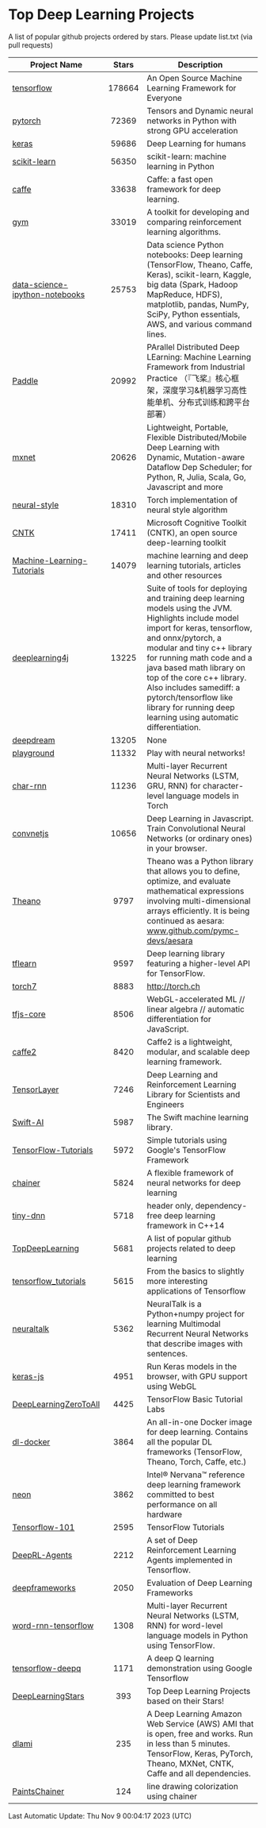 # Top Deep Learning Projects
A list of popular github projects ordered by stars.
Please update list.txt (via pull requests)

|Project Name| Stars | Description |
| ---------- |:-----:| ----------- |
| [tensorflow](https://github.com/tensorflow/tensorflow) | 178664 | An Open Source Machine Learning Framework for Everyone |
| [pytorch](https://github.com/pytorch/pytorch) | 72369 | Tensors and Dynamic neural networks in Python with strong GPU acceleration |
| [keras](https://github.com/keras-team/keras) | 59686 | Deep Learning for humans |
| [scikit-learn](https://github.com/scikit-learn/scikit-learn) | 56350 | scikit-learn: machine learning in Python |
| [caffe](https://github.com/BVLC/caffe) | 33638 | Caffe: a fast open framework for deep learning. |
| [gym](https://github.com/openai/gym) | 33019 | A toolkit for developing and comparing reinforcement learning algorithms. |
| [data-science-ipython-notebooks](https://github.com/donnemartin/data-science-ipython-notebooks) | 25753 | Data science Python notebooks: Deep learning (TensorFlow, Theano, Caffe, Keras), scikit-learn, Kaggle, big data (Spark, Hadoop MapReduce, HDFS), matplotlib, pandas, NumPy, SciPy, Python essentials, AWS, and various command lines. |
| [Paddle](https://github.com/PaddlePaddle/Paddle) | 20992 | PArallel Distributed Deep LEarning: Machine Learning Framework from Industrial Practice （『飞桨』核心框架，深度学习&机器学习高性能单机、分布式训练和跨平台部署） |
| [mxnet](https://github.com/apache/mxnet) | 20626 | Lightweight, Portable, Flexible Distributed/Mobile Deep Learning with Dynamic, Mutation-aware Dataflow Dep Scheduler; for Python, R, Julia, Scala, Go, Javascript and more |
| [neural-style](https://github.com/jcjohnson/neural-style) | 18310 | Torch implementation of neural style algorithm |
| [CNTK](https://github.com/microsoft/CNTK) | 17411 | Microsoft Cognitive Toolkit (CNTK), an open source deep-learning toolkit |
| [Machine-Learning-Tutorials](https://github.com/ujjwalkarn/Machine-Learning-Tutorials) | 14079 | machine learning and deep learning tutorials, articles and other resources  |
| [deeplearning4j](https://github.com/deeplearning4j/deeplearning4j) | 13225 | Suite of tools for deploying and training deep learning models using the JVM. Highlights include model import for keras, tensorflow, and onnx/pytorch, a modular and tiny c++ library for running math code and a java based math library on top of the core c++ library. Also includes samediff: a pytorch/tensorflow like library for running deep learning using automatic differentiation. |
| [deepdream](https://github.com/google/deepdream) | 13205 | None |
| [playground](https://github.com/tensorflow/playground) | 11332 | Play with neural networks! |
| [char-rnn](https://github.com/karpathy/char-rnn) | 11236 | Multi-layer Recurrent Neural Networks (LSTM, GRU, RNN) for character-level language models in Torch |
| [convnetjs](https://github.com/karpathy/convnetjs) | 10656 | Deep Learning in Javascript. Train Convolutional Neural Networks (or ordinary ones) in your browser. |
| [Theano](https://github.com/Theano/Theano) | 9797 | Theano was a Python library that allows you to define, optimize, and evaluate mathematical expressions involving multi-dimensional arrays efficiently. It is being continued as aesara: www.github.com/pymc-devs/aesara |
| [tflearn](https://github.com/tflearn/tflearn) | 9597 | Deep learning library featuring a higher-level API for TensorFlow. |
| [torch7](https://github.com/torch/torch7) | 8883 | http://torch.ch |
| [tfjs-core](https://github.com/tensorflow/tfjs-core) | 8506 | WebGL-accelerated ML // linear algebra // automatic differentiation for JavaScript. |
| [caffe2](https://github.com/facebookarchive/caffe2) | 8420 | Caffe2 is a lightweight, modular, and scalable deep learning framework. |
| [TensorLayer](https://github.com/tensorlayer/TensorLayer) | 7246 | Deep Learning and Reinforcement Learning Library for Scientists and Engineers  |
| [Swift-AI](https://github.com/Swift-AI/Swift-AI) | 5987 | The Swift machine learning library. |
| [TensorFlow-Tutorials](https://github.com/nlintz/TensorFlow-Tutorials) | 5972 | Simple tutorials using Google's TensorFlow Framework |
| [chainer](https://github.com/chainer/chainer) | 5824 | A flexible framework of neural networks for deep learning |
| [tiny-dnn](https://github.com/tiny-dnn/tiny-dnn) | 5718 | header only, dependency-free deep learning framework in C++14 |
| [TopDeepLearning](https://github.com/aymericdamien/TopDeepLearning) | 5681 | A list of popular github projects related to deep learning |
| [tensorflow_tutorials](https://github.com/pkmital/tensorflow_tutorials) | 5615 | From the basics to slightly more interesting applications of Tensorflow |
| [neuraltalk](https://github.com/karpathy/neuraltalk) | 5362 | NeuralTalk is a Python+numpy project for learning Multimodal Recurrent Neural Networks that describe images with sentences. |
| [keras-js](https://github.com/transcranial/keras-js) | 4951 | Run Keras models in the browser, with GPU support using WebGL |
| [DeepLearningZeroToAll](https://github.com/hunkim/DeepLearningZeroToAll) | 4425 | TensorFlow Basic Tutorial Labs |
| [dl-docker](https://github.com/floydhub/dl-docker) | 3864 | An all-in-one Docker image for deep learning. Contains all the popular DL frameworks (TensorFlow, Theano, Torch, Caffe, etc.) |
| [neon](https://github.com/NervanaSystems/neon) | 3862 | Intel® Nervana™ reference deep learning framework committed to best performance on all hardware |
| [Tensorflow-101](https://github.com/sjchoi86/Tensorflow-101) | 2595 | TensorFlow Tutorials |
| [DeepRL-Agents](https://github.com/awjuliani/DeepRL-Agents) | 2212 | A set of Deep Reinforcement Learning Agents implemented in Tensorflow. |
| [deepframeworks](https://github.com/zer0n/deepframeworks) | 2050 | Evaluation of Deep Learning Frameworks |
| [word-rnn-tensorflow](https://github.com/hunkim/word-rnn-tensorflow) | 1308 | Multi-layer Recurrent Neural Networks (LSTM, RNN) for word-level language models in Python using TensorFlow. |
| [tensorflow-deepq](https://github.com/siemanko/tensorflow-deepq) | 1171 | A deep Q learning demonstration using Google Tensorflow |
| [DeepLearningStars](https://github.com/hunkim/DeepLearningStars) | 393 | Top Deep Learning Projects based on their Stars! |
| [dlami](https://github.com/ritchieng/dlami) | 235 | A Deep Learning Amazon Web Service (AWS) AMI that is open, free and works. Run in less than 5 minutes. TensorFlow, Keras, PyTorch, Theano, MXNet, CNTK, Caffe and all dependencies. |
| [PaintsChainer](https://github.com/taizan/PaintsChainer) | 124 | line drawing colorization using chainer |

Last Automatic Update: Thu Nov  9 00:04:17 2023 (UTC)
